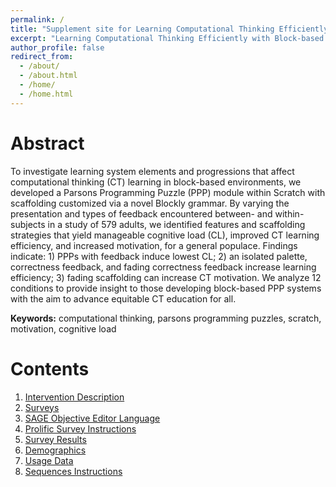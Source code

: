 ```yaml
---
permalink: /
title: "Supplement site for Learning Computational Thinking Efficiently with Block-based Parsons Puzzles submitted to the 30th International Conference on Computers in Education"
excerpt: "Learning Computational Thinking Efficiently with Block-based Parsons Puzzles"
author_profile: false
redirect_from: 
  - /about/
  - /about.html
  - /home/
  - /home.html
---
```


Abstract
======
To investigate learning system elements and progressions that affect computational
thinking (CT) learning in block-based environments, we developed a Parsons Programming
Puzzle (PPP) module within Scratch with scaffolding customized via a novel Blockly grammar.
By varying the presentation and types of feedback encountered between- and within-subjects in
a study of 579 adults, we identified features and scaffolding strategies that yield manageable
cognitive load (CL), improved CT learning efficiency, and increased motivation, for a general
populace. Findings indicate: 1) PPPs with feedback induce lowest CL; 2) an isolated palette,
correctness feedback, and fading correctness feedback increase learning efficiency; 3) fading
scaffolding can increase CT motivation. We analyze 12 conditions to provide insight to those
developing block-based PPP systems with the aim to advance equitable CT education for all.

**Keywords:** computational thinking, parsons programming puzzles, scratch, motivation, cognitive load

Contents
======
1. [Intervention Description](/intervention/)
1. [Surveys](/surveys/)
1. [SAGE Objective Editor Language](/language/)
1. [Prolific Survey Instructions](/prolific_instructions/)
1. [Survey Results](/survey_results/)
1. [Demographics](/demographics/)
1. [Usage Data](/usage_data/)
1. [Sequences Instructions](/sequences_instructions/)